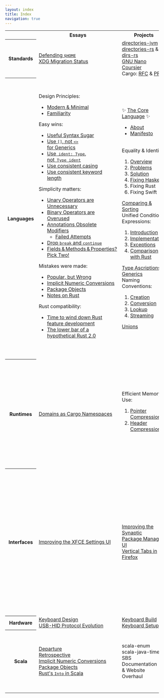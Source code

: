 ```yaml
---
layout: index
title: Index
navigation: true
---
```


<table class="table-index">
  <tr>
    <th class="table-topic"></th>
    <th>Essays</th>
    <th>Projects</th>
    <th>Talks</th>
    <th>Links</th>
  </tr>
  <tr>
    <th class="table-topic">Standards</th>
    <td>
      <div><a href="standards/defending-home">Defending <kbd>$HOME</kbd></a></div>
      <div><a href="standards/xdg-migration-status">XDG Migration Status</a></div>
    </td>
    <td>
      <div><a href="https://github.com/soc/directories-jvm/">directories-jvm</a></div>
      <div><a href="https://github.com/soc/directories-rs/">directories-rs</a> &amp; <a href="https://github.com/soc/dirs-rs/">dirs-rs</a></div>
      <div><a href="https://git.savannah.gnu.org/cgit/nano.git/commit/?id=c16e79b612eb8e061a4bd0b5f187c37a036fc403">GNU Nano</a></div>
      <div><a href="https://github.com/coursier/coursier/pull/676">Coursier</a></div>
      <div>Cargo: <a href="https://github.com/rust-lang/rfcs/pull/1615">RFC</a> &amp; <a href="https://github.com/rust-lang/cargo/pull/5183">PR</a></div>
    </td>
    <td>
      <div><a href="talks/rust-meetup-2018">directories: a tiny library that might help you</a></div>
    </td>
    <td>
      <div><a href="https://www.joelonsoftware.com/2003/10/08/the-absolute-minimum-every-software-developer-absolutely-positively-must-know-about-unicode-and-character-sets-no-excuses/">Unicode &amp; Character Sets</a></div>
      <div><a href="https://googleprojectzero.blogspot.de/2016/02/the-definitive-guide-on-win32-to-nt.html">Path handling on Windows</a></div>
      <div><a href="https://yakking.branchable.com/posts/falsehoods-programmers-believe-about-file-paths/">Falsehoods about paths</a></div>
      <div><a href="https://www.cs.tau.ac.il/~nachum/calendar-book/index.shtml">Calendrical calculations</a></div>
    </td>
  </tr>
  <tr>
    <th class="table-topic">Languages</th>
    <td>
      <section id="design-principles">Design Principles:
        <ul>
          <li><a href="languages/modern-minimal">Modern &amp; Minimal</a></li>
          <li><a href="languages/familiarity">Familiarity</a></li>
        </ul>
      </section>
      <section id="easy-wins">Easy wins:
        <ul>
          <li><a href="languages/useful-syntax-sugar">Useful Syntax Sugar</a></li>
          <li><a href="languages/stop-using-angle-brackets-for-generics">Use <kbd>[]</kbd>, not <kbd><></kbd><br/>for Generics</a></li>
          <li><a href="languages/type-annotations">Use<kbd> ident: Type</kbd>,<br/>not<kbd> Type ident</kbd></a></li>
          <li><a href="languages/against-mixed-cased-type-names">Use consistent casing</a></li>
          <li><a href="languages/consistent-keyword-length">Use consistent keyword length</a></li>
        </ul>
      </section>
      <section id="simplicity-matters">Simplicity matters:
        <ul>
          <li><a href="languages/unary-operators-are-unnecessary">Unary Operators are Unnecessary</a></li>
          <li><a href="languages/binary-operators-are-overused">Binary Operators are Overused</a></li>
          <li><a href="languages/annotations-obsolete-modifiers">Annotations Obsolete Modifiers</a>
            <ul>
              <li><a href="languages/annotations-obsolete-modifiers-attempts">Failed Attempts</a></li>
            </ul>
          </li>
          <li><a href="languages/drop-break-and-continue">Drop <kbd>break</kbd> and <kbd>continue</kbd></a></li>
          <li><a href="languages/fields-methods-properties-pick-two">Fields & Methods & Properties? Pick Two!</a></li>
        </ul>
      </section>
      <section id="mistakes-were-made">Mistakes were made:
        <ul>
          <li><a href="languages/popular-but-wrong">Popular, but Wrong</a></li>
          <li><a href="languages/implicit-numeric-conversions">Implicit Numeric Conversions</a></li>
          <li><a href="languages/package-objects">Package Objects</a></li>
          <li><a href="languages/notes-on-rust">Notes on Rust</a></li>
        </ul>
      </section>
      <section id="rust-compatibility">Rust compatibility:
        <ul>
          <li><a href="languages/winding-down-rust-feature-development">Time to wind down Rust feature development</a></li>
          <li><a href="languages/lower-bar-of-rust-2">The lower bar of a hypothetical Rust 2.0</a></li>
        </ul>
      </section>
    </td>
    <td>
      <section id="core-lang" class="core-lang">✨ <a href="https://core-lang.dev">The Core Language</a> ✨
        <ul>
          <li><a href="https://core-lang.dev/about">About</a></li>
          <li><a href="https://core-lang.dev/manifesto">Manifesto</a></li>
        </ul>
      </section>
      <br/>
      <section id="equality-and-identity">Equality &amp; Identity:
        <ol>
          <li><a href="languages/equality-and-identity-part1">Overview</a></li>
          <li><a href="languages/equality-and-identity-part2">Problems</a></li>
          <li><a href="languages/equality-and-identity-part3">Solution</a></li>
          <li><a href="languages/equality-and-identity-part4">Fixing Haskell</a></li>
          <li>Fixing Rust</li>
          <li>Fixing Swift</li>
        </ol>
      </section>
      <div><a href="languages/comparing-and-sorting">Comparing &amp; Sorting</a></div>
      <section id="unified-condition-expressions">Unified Condition Expressions:
        <ol>
          <li><a href="languages/unified-condition-expressions">Introduction</a></li>
          <li><a href="languages/unified-condition-expressions-implementation">Implementation</a></li>
          <li><a href="languages/unified-condition-expressions-exceptions">Exceptions</a></li>
          <li><a href="languages/unified-condition-expressions-comparison">Comparison with Rust</a></li>
        </ol>
      </section>
      <div><a href="languages/generics">Type Ascriptions &amp; Generics</a></div>
      <section id="naming-conventions">Naming Conventions:
        <ol>
          <li><a href="languages/naming-conventions-creation">Creation</a></li>
          <li><a href="languages/naming-conventions-conversion">Conversion</a></li>
          <li><a href="languages/naming-conventions-lookup">Lookup</a></li>
          <li><a href="languages/naming-conventions-streaming">Streaming</a></li>
        </ol>
      </section>
      <div><a href="languages/unions">Unions</a></div>
    </td>
    <td>
      <div><a href="talks/scalasphere-2016">Language Simplification</a></div>
      <div><a href="talks/scaladays-2014">Simplifying Scala</a></div>
      <div><a href="talks/functional-meetup-2014">Scala Puzzlers</a></div>
    </td>
    <td>
      <div><a href="https://lwn.net/Articles/902094/">Linear Address Masking</a></div>
      <div><a href="https://pointersgonewild.com/2022/05/23/minimalism-in-programming-language-design/">Minimalism in Programming Language Design</a></div>
      <div><a href="https://hillelwayne.com/post/influential-dead-languages/">10 Most(ly dead) Influential Programming Languages</a></div>
      <div><a href="https://madhadron.com/posts/seven_languages.html">7 programming ur-languages</a></div>
      <div><a href="https://wiki.alopex.li/WirthEvolution">Wirth Evolution:<br/>Pascal Modula-2 Oberon</a></div>
      <div><a href="https://lawrencecpaulson.github.io/2022/10/05/Standard_ML.html">Memories: Edinburgh ML to Standard ML</a></div>
      <div><a href="https://osa1.net/posts/2023-04-24-ocaml-thoughts.html">My thoughts on OCaml</a></div>
      <div><a href="https://matklad.github.io/2022/07/10/almost-rules.html">Almost Rules in Rust</a></div>
      <div><a href="https://belkadan.com/blog/tags/swift-regrets/">Swift Regrets</a></div>
      <div><a href="http://download.swift.org/docs/assets/generics.pdf">Compiling Swift Generics</a><sup>pdf</sup></div>
      <div><a href="https://journal.stuffwithstuff.com/2012/12/19/the-impoliteness-of-overriding-methods/">Impoliteness of Overriding</a></div>
      <div><a href="https://pling.jondgoodwin.com/post/cyclone/">Cyclone's Fascinating Influence</a></div>
      <div><a href="https://gankra.github.io/blah/swift-abi/">Dynamic Linking and Interface Stability</a></div>
      <div><a href="https://pling.jondgoodwin.com/post/semicolon-inference/">Semicolon Inference</a></div>
      <div>Syntax Comparisons/Overviews:
        <ol>
          <li><a href="http://rigaux.org/language-study/syntax-across-languages.html">Rigaux</a></li>
          <li><a href="https://pldb.com/lists/keywords.html">PLDB</a></li>
          <li><a href="https://hyperpolyglot.org/">Hyperpolyglot</a></li>
          <li><a href="http://adam.chlipala.net/mlcomp/">Chlipala</a></li>
        </ol>
      </div>
      <div><a href="http://blog.ezyang.com/2014/07/type-classes-confluence-coherence-global-uniqueness/">Type classes: confluence, coherence & global uniqueness</a></div>
      <div><a href="https://eed3si9n.com/dependency-resolver-semantics">Semantics of Dependency Resolvers</a></div>
      <div><a href="https://okasaki.blogspot.com/2008/02/in-praise-of-mandatory-indentation-for.html">In Praise of Mandatory Indentation</a></div>
      <div><a href="https://www.youtube.com/watch?v=pNhBQJN44YQ">Extreme Cleverness:<br/>Functional Data Structures</a></div>
      <div><a href="https://www.youtube.com/watch?v=8OJ_-L1QcDw">Living in a Post-Functional World</a></div>
    </td>
  </tr>
  <tr>
    <th class="table-topic">Runtimes</th>
    <td><a href="runtimes/domains-as-cargo-namespaces">Domains as Cargo Namespaces</a></td>
    <td>
      <section id="efficient-memory-use">Efficient Memory Use:
        <ol>
          <li><a href="runtimes/pointer-compression">Pointer Compression</a></li>
          <li><a href="runtimes/header-compression">Header Compression</a></li>
        </ol>
      </section>
    </td>
    <td>
      <div><a href="talks/scaladays-2015">Value Types on the JVM</a></div>
    </td>
    <td>
      <div><a href="http://www.wolczko.com/CS294/">Virtual Machines<br/>and Managed Runtimes</a></div>
      <div><a href="https://soft-dev.org/events/vmss16/">Virtual Machines<br/>Summer School 2016</a></div>
      <div><a href="https://carolchen.me/blog/technical/jits-impls/">How JIT Compilers are Implemented and Fast</a></div>
      <div><a href="https://shipilev.net/jvm/anatomy-quarks/">JVM Anatomy Quarks</a></div>
      <div><a href="https://v8.dev/blog/pointer-compression/">Pointer Compression in V8</a></div>
      <section id="cranelift-backend">Cranelift Backend:
        <ul>
          <li><a href="https://cfallin.org/blog/2020/09/18/cranelift-isel-1/">Instruction Selection</a></li>
          <li><a href="https://cfallin.org/blog/2021/01/22/cranelift-isel-2/">Compiler Efficiency</a></li>
          <li><a href="https://cfallin.org/blog/2021/03/15/cranelift-isel-3/">Correct Register Allocation</a></li>
          <li><a href="https://cfallin.org/blog/2022/06/09/cranelift-regalloc2/">A New Register Allocator</a></li>
        </ul>
      </section>
    </td>
  </tr>
  <tr>
    <th class="table-topic">Interfaces</th>
    <td>
      <div><a href="interfaces/improving-the-xfce-settings-ui">Improving the XFCE Settings UI</a></div>
    </td>
    <td>
      <div><a href="interfaces/improving-the-synaptic-package-manager-ui">Improving the Synaptic<br/>Package Manager UI</a></div>
      <div><a href="interfaces/vertical-tabs-in-firefox">Vertical Tabs in Firefox</a></div>
    </td>
    <td></td>
    <td>
      <div><a href="https://www.youtube.com/watch?v=pq1XqP4-qOo">Hybrid Dynamic/Static Linking</a></div>
      <div><a href="https://gankra.github.io/blah/swift-abi/">Dynamic Linking in Swift</a></div>
      <div><a href="https://justine.lol/ape.html">αcτµαlly pδrταblε εxεcµταblε</a></div>
      <div><a href="https://gankra.github.io/blah/c-isnt-a-language/">C Isn't A Language Anymore</a></div>
      <div><a href="https://thephd.dev/to-save-c-we-must-save-abi-fixing-c-function-abi">To Save C, We Must Save ABI</a></div>
      <div><a href="https://cor3ntin.github.io/posts/abi/">The Day The Standard Library Died</a></div>
      <div><a href="https://outerproduct.net/boring/2021-05-07_abi-wrong.html">Your ABI is Probably Wrong</a></div>
      <div><a href="https://www.microsoft.com/en-us/research/uploads/prod/2020/03/kacc.pdf">Kinds Are Calling Conventions</a><sup>pdf</sup></div>
      <section id="ghost-of-unix-past">Ghosts of Unix Past
        <ol>
          <li><a href="https://lwn.net/Articles/411845/">Design patterns</a></li>
          <li><a href="https://lwn.net/Articles/412131/">Conflated designs</a></li>
          <li><a href="https://lwn.net/Articles/414618/">Unfixable designs</a></li>
          <li><a href="https://lwn.net/Articles/416494/">High-maintenance designs</a></li>
        </ol>
      </section>
      <div>On ELF: <a href="https://kestrelcomputer.github.io/kestrel/2018/01/29/on-elf">Part 1</a> <a href="https://kestrelcomputer.github.io/kestrel/2018/02/01/on-elf-2">Part 2</a></div>
    </td>
  </tr>
  <tr>
    <th class="table-topic">Hardware</th>
    <td>
      <div><a href="hardware/keyboard-design">Keyboard Design</a></div>
      <div><a href="hardware/usb-standard">USB-HID Protocol Evolution</a></div>
    </td>
    <td>
      <div><a href="hardware/keyboard-build">Keyboard Build</a></div>
      <div><a href="hardware/keyboard-setup">Keyboard Setup</a></div>
    </td>
    <td></td>
    <td><a href="https://os.phil-opp.com/">Writing an OS in Rust</a></td>
  </tr>
  <tr>
    <th class="table-topic">Scala</th>
    <td>
      <div><a href="scala/departure">Departure</a></div>
      <div><a href="scala/retrospective">Retrospective</a></div>
      <div><a href="languages/implicit-numeric-conversions">Implicit Numeric Conversions</a></div>
      <div><a href="languages/package-objects">Package Objects</a></div>
      <div><a href="languages/rusts-into-in-scala">Rust's <kbd>Into</kbd> in Scala</a></div>
    </td>
    <td>
      <div>scala-enum</div>
      <div>scala-java-time</div>
      <div>SBS</div>
      <div>Documentation<br/>&amp; Website Overhaul</div>
    </td>
    <td>
      <div><a href="talks/scalasphere-2016">Language Simplification</a></div>
      <div><a href="talks/scalaworld-2015">Compiler Hacking</a></div>
      <div><a href="talks/scaladays-2015">Value Types on the JVM</a></div>
      <div><a href="talks/scaladays-2014">Simplifying Scala</a></div>
      <div><a href="talks/functional-meetup-2014">Scala Puzzlers</a></div>
    </td>
    <td>
      <div><a href="https://youtu.be/TS1lpKBMkgg">We're Doing It All Wrong</a></div>
      <div><a href="https://youtu.be/uiJycy6dFSQ">Scala Collections: Why Not?</a></div>
      <div><a href="https://youtu.be/4jh94gowim0">psp collections: views and more</a></div>
      <div><a href="https://youtu.be/v8IQ-X2HkGE">The Last Hope for Scala's Infinity War</a></div>
    </td>
  </tr>
</table>
